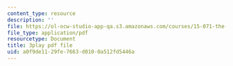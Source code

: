 ```yaml
---
content_type: resource
description: ''
file: https://ol-ocw-studio-app-qa.s3.amazonaws.com/courses/15-071-the-analytics-edge-spring-2017/a0f9de1129fe7663d0100a512fd5446a_isTQo2B_1Ng.pdf
file_type: application/pdf
resourcetype: Document
title: 3play pdf file
uid: a0f9de11-29fe-7663-d010-0a512fd5446a
---
```

